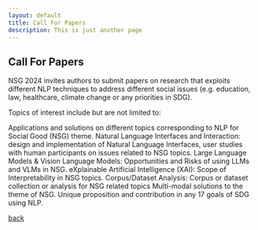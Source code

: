 ```yaml
---
layout: default
title: Call For Papers
description: This is just another page
---
```


## Call For Papers

NSG 2024 invites authors to submit papers on research that exploits different NLP techniques to address different social issues (e.g. education, law, healthcare, climate change or any priorities in SDG).

Topics of interest include but are not limited to:

Applications and solutions on different topics corresponding to NLP for Social Good (NSG) theme.
Natural Language Interfaces and Interaction: design and implementation of Natural Language Interfaces, user studies with human participants on issues related to NSG topics.
Large Language Models & Vision Language Models: Opportunities and Risks of using LLMs and VLMs in NSG.
eXplainable Artificial Intelligence (XAI): Scope of Interpretability in NSG topics.
Corpus/Dataset Analysis: Corpus or dataset collection or analysis for NSG related topics
Multi-modal solutions to the theme of NSG.
Unique proposition and contribution in any 17 goals of SDG using NLP.

[back](./)

